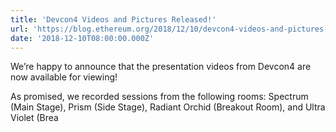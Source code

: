 ```yaml
---
title: 'Devcon4 Videos and Pictures Released!'
url: 'https://blog.ethereum.org/2018/12/10/devcon4-videos-and-pictures-released/'
date: '2018-12-10T08:00:00.000Z'
---
```

We’re happy to announce that the presentation videos from Devcon4 are now available for viewing!

As promised, we recorded sessions from the following rooms: Spectrum (Main Stage), Prism (Side Stage), Radiant Orchid (Breakout Room), and Ultra Violet (Brea
